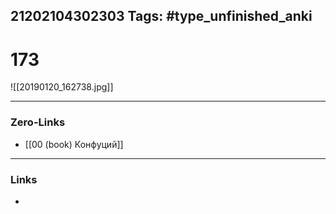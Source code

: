 21202104302303
Tags: #type_unfinished_anki 
---
# 173

![[20190120_162738.jpg]]

---
### Zero-Links
- [[00 (book) Конфуций]]
---
### Links
-